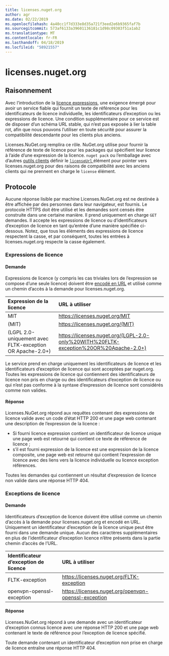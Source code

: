 ```yaml
---
title: licenses.nuget.org
author: agr
ms.date: 02/22/2019
ms.openlocfilehash: 4a40cc1f7d333e8d35a721f3eed2e6b9365faf7b
ms.sourcegitcommit: 573af6133a39601136181c1d98c09303f51a1ab2
ms.translationtype: MT
ms.contentlocale: fr-FR
ms.lasthandoff: 04/18/2019
ms.locfileid: "58921557"
---
```

# <a name="licensesnugetorg"></a>licenses.nuget.org

## <a name="rationale"></a>Raisonnement

Avec l’introduction de la [licence expressions](nuspec.md#license), une exigence émergé pour avoir un service fiable qui fournit un texte de référence pour les identificateurs de licence individuelle, les identificateurs d’exception ou les expressions de licence.
Une condition supplémentaire pour ce service est de disposer d’un schéma URL stable, qui n’est pas exposée à lier la table rot, afin que nous pouvons l’utiliser en toute sécurité pour assurer la compatibilité descendante pour les clients plus anciens.

Licenses.NuGet.org remplira ce rôle. NuGet.org utilise pour fournir la référence de texte de licence pour les packages qui spécifient leur licence à l’aide d’une expression de la licence. `nuget pack` ou l’emballage avec d’autres [outils clients](https://docs.microsoft.com/en-us/nuget/install-nuget-client-tools) définir le [ `licenseUrl` ](nuspec.md#licenseurl) élément pour pointer vers licenses.nuget.org pour des raisons de compatibilité avec les anciens clients qui ne prennent en charge le `license` élément.

## <a name="protocol"></a>Protocole

Aucune réponse lisible par machine Licenses.NuGet.org est ne destinée à être affichée par des personnes dans leur navigateur, est fournis.
Le protocole HTTPS doit être utilisé et les demandes sont censés être construite dans une certaine manière. Il prend uniquement en charge `GET` demandes.
Il accepte les expressions de licence ou d’identificateurs d’exception de licence en tant qu’entrée d’une manière spécifiée ci-dessous. Notez, que tous les éléments des expressions de licence respectent la casse, et par conséquent, toutes les entrées à licenses.nuget.org respecte la casse également.

### <a name="license-expressions"></a>Expressions de licence

#### <a name="request"></a>Demande

Expressions de licence (y compris les cas triviales lors de l’expression se compose d’une seule licence) doivent être [encodé en URL](https://tools.ietf.org/html/rfc3986#section-2.1) et utilisé comme un chemin d’accès à la demande pour licenses.nuget.org.

| Expression de la licence | URL à utiliser |
|:---|:---|
| MIT                                                | <https://licenses.nuget.org/MIT> |
| (MIT)                                              | <https://licenses.nuget.org/(MIT)> |
| (LGPL 2.0-uniquement avec FLTK-exception OR Apache-2.0+) | <https://licenses.nuget.org/(LGPL-2.0-only%20WITH%20FLTK-exception%20OR%20Apache-2.0+)> |

Le service prend en charge uniquement les identificateurs de licence et les identificateurs d’exception de licence qui sont acceptées par nuget.org. Toutes les expressions de licence qui contiennent des identificateurs de licence non pris en charge ou des identificateurs d’exception de licence ou qui n’est pas conforme à la syntaxe d’expression de licence sont considérés comme non valides.

#### <a name="response"></a>Réponse

Licenses.NuGet.org répond aux requêtes contenant des expressions de licence valide avec un code d’état HTTP 200 et une page web contenant une description de l’expression de la licence :

* Si fourni licence expression contient un identificateur de licence unique une page web est retourné qui contient ce texte de référence de licence ;
* s’il est fourni expression de la licence est une expression de la licence composite, une page web est retourné qui contient l’expression de licence avec des liens vers la licence individuelle ou licence exception références.

Toutes les demandes qui contiennent un résultat d’expression de licence non valide dans une réponse HTTP 404.

### <a name="license-exceptions"></a>Exceptions de licence

#### <a name="request"></a>Demande

Identificateurs d’exception de licence doivent être utilisé comme un chemin d’accès à la demande pour licenses.nuget.org et encodé en URL. Uniquement un identificateur d’exception de la licence unique peut être fourni dans une demande unique. Aucun des caractères supplémentaires en plus de l’identificateur d’exception licence n’être présents dans la partie chemin d’accès de l’URL.

| Identificateur d’exception de licence | URL à utiliser |
|:---|:---|
|FLTK-exception            | <https://licenses.nuget.org/FLTK-exception> |
|openvpn-openssl-exception | <https://licenses.nuget.org/openvpn-openssl-exception> |

#### <a name="response"></a>Réponse

Licenses.NuGet.org répond à une demande avec un identificateur d’exception connus licence avec une réponse HTTP 200 et une page web contenant le texte de référence pour l’exception de licence spécifié.

Toute demande contenant un identificateur d’exception non prise en charge de licence entraîne une réponse HTTP 404.